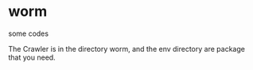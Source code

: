 # worm
some codes

The Crawler is in the directory worm, and the env directory are package that you need.
